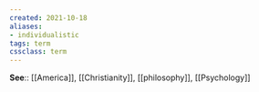 ```yaml
---
created: 2021-10-18
aliases:
- individualistic
tags: term
cssclass: term
---
```

**See**:: [[America]], [[Christianity]], [[philosophy]], [[Psychology]]